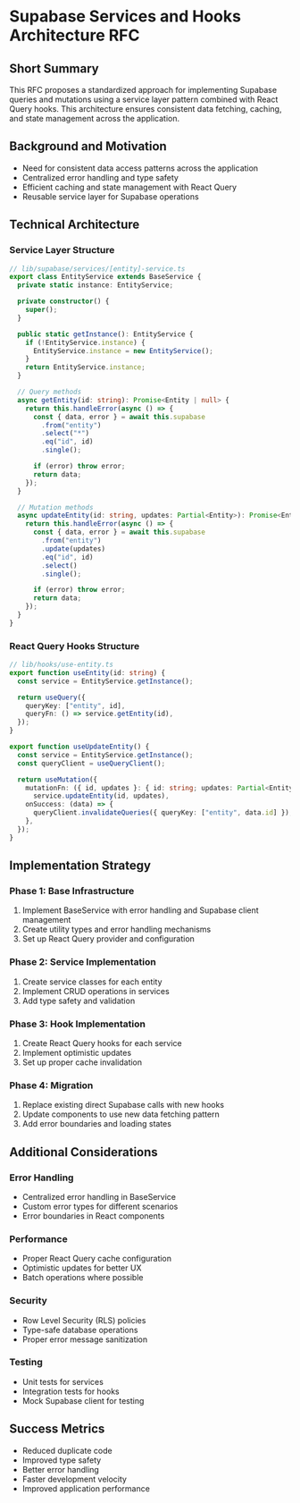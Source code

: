 # Supabase Services and Hooks Architecture RFC

## Short Summary

This RFC proposes a standardized approach for implementing Supabase queries and mutations using a service layer pattern combined with React Query hooks. This architecture ensures consistent data fetching, caching, and state management across the application.

## Background and Motivation

- Need for consistent data access patterns across the application
- Centralized error handling and type safety
- Efficient caching and state management with React Query
- Reusable service layer for Supabase operations

## Technical Architecture

### Service Layer Structure

```typescript
// lib/supabase/services/[entity]-service.ts
export class EntityService extends BaseService {
  private static instance: EntityService;

  private constructor() {
    super();
  }

  public static getInstance(): EntityService {
    if (!EntityService.instance) {
      EntityService.instance = new EntityService();
    }
    return EntityService.instance;
  }

  // Query methods
  async getEntity(id: string): Promise<Entity | null> {
    return this.handleError(async () => {
      const { data, error } = await this.supabase
        .from("entity")
        .select("*")
        .eq("id", id)
        .single();

      if (error) throw error;
      return data;
    });
  }

  // Mutation methods
  async updateEntity(id: string, updates: Partial<Entity>): Promise<Entity> {
    return this.handleError(async () => {
      const { data, error } = await this.supabase
        .from("entity")
        .update(updates)
        .eq("id", id)
        .select()
        .single();

      if (error) throw error;
      return data;
    });
  }
}
```

### React Query Hooks Structure

```typescript
// lib/hooks/use-entity.ts
export function useEntity(id: string) {
  const service = EntityService.getInstance();

  return useQuery({
    queryKey: ["entity", id],
    queryFn: () => service.getEntity(id),
  });
}

export function useUpdateEntity() {
  const service = EntityService.getInstance();
  const queryClient = useQueryClient();

  return useMutation({
    mutationFn: ({ id, updates }: { id: string; updates: Partial<Entity> }) =>
      service.updateEntity(id, updates),
    onSuccess: (data) => {
      queryClient.invalidateQueries({ queryKey: ["entity", data.id] });
    },
  });
}
```

## Implementation Strategy

### Phase 1: Base Infrastructure

1. Implement BaseService with error handling and Supabase client management
2. Create utility types and error handling mechanisms
3. Set up React Query provider and configuration

### Phase 2: Service Implementation

1. Create service classes for each entity
2. Implement CRUD operations in services
3. Add type safety and validation

### Phase 3: Hook Implementation

1. Create React Query hooks for each service
2. Implement optimistic updates
3. Set up proper cache invalidation

### Phase 4: Migration

1. Replace existing direct Supabase calls with new hooks
2. Update components to use new data fetching pattern
3. Add error boundaries and loading states

## Additional Considerations

### Error Handling

- Centralized error handling in BaseService
- Custom error types for different scenarios
- Error boundaries in React components

### Performance

- Proper React Query cache configuration
- Optimistic updates for better UX
- Batch operations where possible

### Security

- Row Level Security (RLS) policies
- Type-safe database operations
- Proper error message sanitization

### Testing

- Unit tests for services
- Integration tests for hooks
- Mock Supabase client for testing

## Success Metrics

- Reduced duplicate code
- Improved type safety
- Better error handling
- Faster development velocity
- Improved application performance
